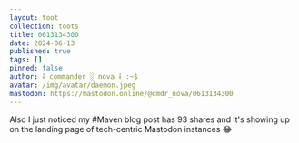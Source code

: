 ```yaml
---
layout: toot
collection: toots
title: 0613134300
date: 2024-06-13
published: true
tags: []
pinned: false
author: ⸸ commander ░ nova ⸸ :~$
avatar: /img/avatar/daemon.jpeg
mastodon: https://mastodon.online/@cmdr_nova/0613134300
---
```


Also I just noticed my #Maven blog post has 93 shares and it's showing up on the landing page of tech-centric Mastodon instances 😂
